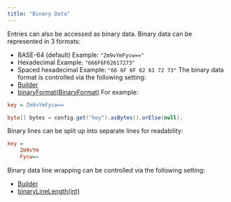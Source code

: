 ```yaml
---
title: "Binary Data"
---
```


Entries can also be accessed as binary data.
Binary data can be represented in 3 formats:
- BASE-64 (default)
Example: `"Zm9vYmFycw=="`
- Hexadecimal
Example: `"666F6F62617273"`
- Spaced hexadecimal
Example: `"66 6F 6F 62 61 72 73"`
The binary data format is controlled via the following setting:
- [Builder](../apidocs/org/apache/juneau/config/Config/Builder.html)
- [binaryFormat(BinaryFormat)](../apidocs/org/apache/juneau/config/Config/Builder.html#binaryFormat(BinaryFormat))
For example:
```ini
key = Zm9vYmFycw==
```
```java
byte[] bytes = config.get("key").asBytes().orElse(null);
```
Binary lines can be split up into separate lines for readability:
```ini
key =
    Zm9vYm
    Fycw==
```
Binary data line wrapping can be controlled via the following setting:
- [Builder](../apidocs/org/apache/juneau/config/Config/Builder.html)
- [binaryLineLength(int)](../apidocs/org/apache/juneau/config/Config/Builder.html#binaryLineLength(int))
